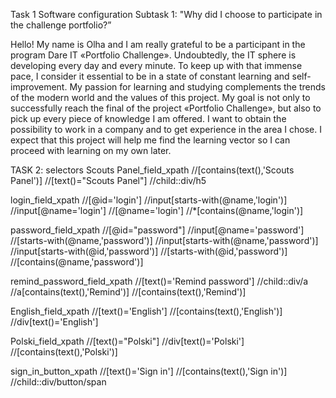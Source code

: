 Task 1 Software configuration
Subtask 1: "Why did I choose to participate in the challenge portfolio?”

Hello! My name is Olha and I am really grateful to be a participant in the program Dare IT «Portfolio Challenge». Undoubtedly, the IT sphere is developing every day and every minute. To keep up with that immense pace, I consider it essential to be in a state of constant learning and self-improvement. My passion for learning and studying complements the trends of the modern world and the values of this project. My goal is not only to successfully reach the final of the project «Portfolio Challenge», but also to pick up every piece of knowledge I am offered. I want to obtain the possibility to work in a company and to get experience in the area I chose. I expect that this project will help me find the learning vector so I can proceed with learning on my own later.

TASK 2: selectors
Scouts Panel_field_xpath //[contains(text(),'Scouts Panel')] //[text()="Scouts Panel"] //child::div/h5

login_field_xpath //[@id='login'] //input[starts-with(@name,'login')] //input[@name='login'] //[@name='login'] //*[contains(@name,'login')]

password_field_xpath //[@id="password"] //input[@name='password'] //[starts-with(@name,'password')] //input[starts-with(@name,'password')] //input[starts-with(@id,'password')] //[starts-with(@id,'password')] //[contains(@name,'password')]

remind_password_field_xpath //[text()='Remind password'] //child::div/a //a[contains(text(),'Remind')] //[contains(text(),'Remind')]

English_field_xpath //[text()='English'] //[contains(text(),'English')] //div[text()='English']

Polski_field_xpath //[text()="Polski"] //div[text()='Polski'] //[contains(text(),'Polski')]

sign_in_button_xpath //[text()='Sign in'] //[contains(text(),'Sign in')] //child::div/button/span